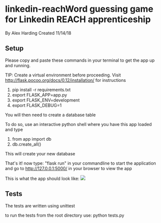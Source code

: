 # linkedin-reachWord guessing game for Linkedin REACH apprenticeship
By Alex Harding
Created 11/14/18

<h2>Setup</h2>

Please copy and paste these commands in your terminal to get the app up and running.

TIP: Create a virtual environment before proceeding. Visit http://flask.pocoo.org/docs/0.12/installation/ for instructions 

 1. pip install -r requirements.txt
 2. export FLASK_APP=app.py
 3. export FLASK_ENV=development
 4. export FLASK_DEBUG=1

You will then need to create a database table
 
 To do so, use an interactive python shell where you have this app loaded and type
 1. from app import db
 2. db.create_all()
 
This will create your new database

 That's it! now type: "flask run" in your commandline to start the application and go to http://127.0.0.1:5000/ in your browser to view the app
 
 This is what the app should look like:
 <img src="https://s3-us-west-1.amazonaws.com/my-media/images/Screen+Shot+2018-11-16+at+10.48.55+AM.png" />
 
 
 
 <h2>Tests</h2>
 The tests are written using unittest 
 
 to run the tests from the root directory use: python tests.py
 
 
